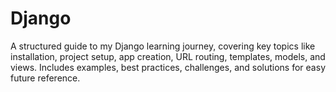 # Django
A structured guide to my Django learning journey, covering key topics like installation, project setup, app creation, URL routing, templates, models, and views. Includes examples, best practices, challenges, and solutions for easy future reference.
